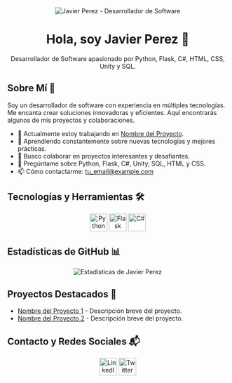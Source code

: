 <div align="center">
  <img src="tu_imagen_banner.jpg" alt="Javier Perez - Desarrollador de Software">
</div>

<h1 align="center">Hola, soy Javier Perez 👋</h1>
<p align="center">
  Desarrollador de Software apasionado por Python, Flask, C#, HTML, CSS, Unity y SQL.
</p>

## Sobre Mí 🚀
Soy un desarrollador de software con experiencia en múltiples tecnologías. Me encanta crear soluciones innovadoras y eficientes. Aquí encontrarás algunos de mis proyectos y colaboraciones.

- 🔭 Actualmente estoy trabajando en [Nombre del Proyecto](link_al_proyecto).
- 🌱 Aprendiendo constantemente sobre nuevas tecnologías y mejores prácticas.
- 👯 Busco colaborar en proyectos interesantes y desafiantes.
- 💬 Pregúntame sobre Python, Flask, C#, Unity, SQL, HTML y CSS.
- 📫 Cómo contactarme: [tu_email@example.com](mailto:playgames.j.g17@gmail.com)

## Tecnologías y Herramientas 🛠️
<div align="center">
  <img src="icono_python.png" alt="Python" width="40" height="40"/>
  <img src="icono_flask.png" alt="Flask" width="40" height="40"/>
  <img src="icono_csharp.png" alt="C#" width="40" height="40"/>
</div>

## Estadísticas de GitHub 📊
<div align="center">
  <img src="https://github-readme-stats.vercel.app/api?username=eljega&show_icons=true&theme=radical" alt="Estadísticas de Javier Perez" />
</div>

## Proyectos Destacados 🌟
- [Nombre del Proyecto 1](link_al_proyecto_1) - Descripción breve del proyecto.
- [Nombre del Proyecto 2](link_al_proyecto_2) - Descripción breve del proyecto.

## Contacto y Redes Sociales 📬
<div align="center">
  <a href="tu_linkedin"><img src="icono_linkedin.png" alt="LinkedIn" width="40" height="40"/></a>
  <a href="tu_twitter"><img src="icono_twitter.png" alt="Twitter" width="40" height="40"/></a>
</div>


